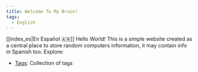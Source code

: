 ```yaml
---
title: Welcome To My Brain!
tags:
  - English
---
```

[[index_es|En Español 🇦🇷]]
Hello World!
This is a simple website created as a central place to store random computers information, it may contain info in Spanish too.
Explore:
- [Tags](https://brain.kevin.net.ar/tags/): Collection of tags